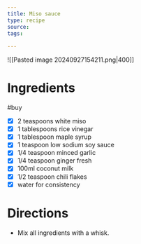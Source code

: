 ```yaml
---
title: Miso sauce
type: recipe
source: 
tags:
  
---
```

![[Pasted image 20240927154211.png|400]]
# Ingredients
#buy
- [x] 2 teaspoons white miso
- [x] 1 tablespoons rice vinegar
- [x] 1 tablespoon maple syrup
- [x] 1 teaspoon low sodium soy sauce
- [x] 1/4 teaspoon minced garlic
- [x] 1/4 teaspoon ginger fresh
- [x] 100ml coconut milk
- [x] 1/2 teaspoon chili flakes
- [x] water for consistency
# Directions
- Mix all ingredients with a whisk.